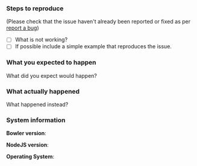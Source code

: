 ### Steps to reproduce

(Please check that the issue haven't already been reported or fixed as per
[report a bug](https://github.com/bowlerjs/bowler/blob/master/.github/contributing.md#report-a-bug))

- [ ] What is not working?
- [ ] If possible include a simple example that reproduces the issue.

### What you expected to happen
What did you expect would happen?

### What actually happened
What happened instead?

### System information

**Bowler version**:

**NodeJS version**:

**Operating System**:
